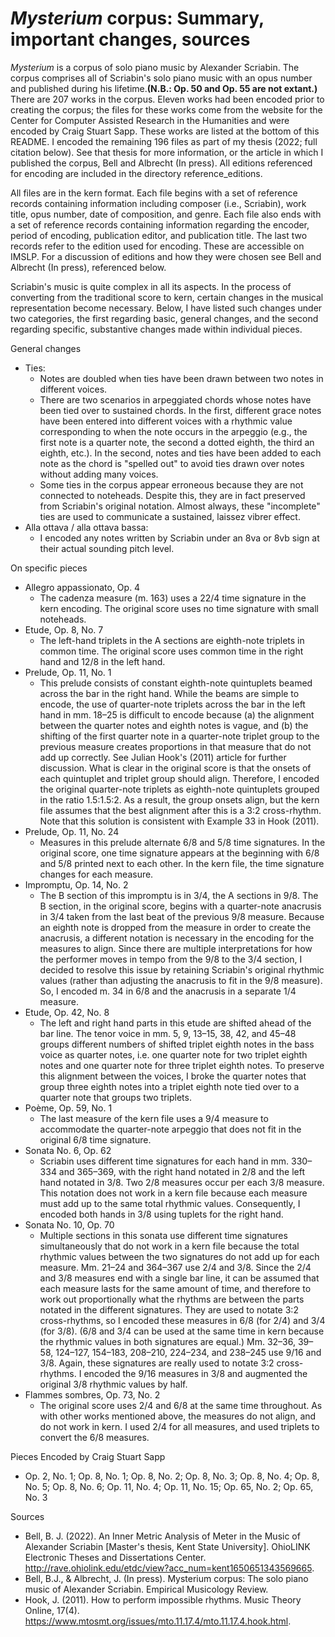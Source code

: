 # *Mysterium* corpus: Summary, important changes, sources
*Mysterium* is a corpus of solo piano music by Alexander Scriabin. The corpus comprises all of Scriabin's solo piano music with an opus number and published during his lifetime.**(N.B.: Op. 50 and Op. 55 are not extant.)** There are 207 works in the corpus. Eleven works had been encoded prior to creating the corpus; the files for these works come from the website for the Center for Computer Assisted Research in the Humanities and were encoded by Craig Stuart Sapp. These works are listed at the bottom of this README. I encoded the remaining 196 files as part of my thesis (2022; full citation below). See that thesis for more information, or the article in which I published the corpus, Bell and Albrecht (In press). All editions referenced for encoding are included in the directory reference_editions.

All files are in the kern format. Each file begins with a set of reference records containing information including composer (i.e., Scriabin), work title, opus number, date of composition, and genre. Each file also ends with a set of reference records containing information regarding the encoder, period of encoding, publication editor, and publication title. The last two records refer to the edition used for encoding. These are accessible on IMSLP. For a discussion of editions and how they were chosen see Bell and Albrecht (In press), referenced below.

Scriabin's music is quite complex in all its aspects. In the process of converting from the traditional score to kern, certain changes in the musical representation become necessary. Below, I have listed such changes under two categories, the first regarding basic, general changes, and the second regarding specific, substantive changes made within individual pieces.

General changes
- Ties:
  - Notes are doubled when ties have been drawn between two notes in different voices.
  - There are two scenarios in arpeggiated chords whose notes have been tied over to sustained chords. In the first, different grace notes have been entered into different voices with a rhythmic value corresponding to when the note occurs in the arpeggio (e.g., the first note is a quarter note, the second a dotted eighth, the third an eighth, etc.). In the second, notes and ties have been added to each note as the chord is "spelled out" to avoid ties drawn over notes without adding many voices.
  - Some ties in the corpus appear erroneous because they are not connected to noteheads. Despite this, they are in fact preserved from Scriabin's original notation. Almost always, these "incomplete" ties are used to communicate a sustained, laissez vibrer effect. 
- Alla ottava / alla ottava bassa:
  - I encoded any notes written by Scriabin under an 8va or 8vb sign at their actual sounding pitch level.

On specific pieces
- Allegro appassionato, Op. 4
  - The cadenza measure (m. 163) uses a 22/4 time signature in the kern encoding. The original score uses no time signature with small noteheads.
- Etude, Op. 8, No. 7
  - The left-hand triplets in the A sections are eighth-note triplets in common time. The original score uses common time in the right hand and 12/8 in the left hand.
- Prelude, Op. 11, No. 1
  - This prelude consists of constant eighth-note quintuplets beamed across the bar in the right hand. While the beams are simple to encode, the use of quarter-note triplets across the bar in the left hand in mm. 18–25 is difficult to encode because (a) the alignment between the quarter notes and eighth notes is vague, and (b) the shifting of the first quarter note in a quarter-note triplet group to the previous measure creates proportions in that measure that do not add up correctly. See Julian Hook's (2011) article for further discussion. What is clear in the original score is that the onsets of each quintuplet and triplet group should align. Therefore, I encoded the original quarter-note triplets as eighth-note quintuplets grouped in the ratio 1.5:1.5:2. As a result, the group onsets align, but the kern file assumes that the best alignment after this is a 3:2 cross-rhythm. Note that this solution is consistent with Example 33 in Hook (2011).
- Prelude, Op. 11, No. 24
  - Measures in this prelude alternate 6/8 and 5/8 time signatures. In the original score, one time signature appears at the beginning with 6/8 and 5/8 printed next to each other. In the kern file, the time signature changes for each measure.
- Impromptu, Op. 14, No. 2
  - The B section of this impromptu is in 3/4, the A sections in 9/8. The B section, in the original score, begins with a quarter-note anacrusis in 3/4 taken from the last beat of the previous 9/8 measure. Because an eighth note is dropped from the measure in order to create the anacrusis, a different notation is necessary in the encoding for the measures to align. Since there are multiple interpretations for how the performer moves in tempo from the 9/8 to the 3/4 section, I decided to resolve this issue by retaining Scriabin's original rhythmic values (rather than adjusting the anacrusis to fit in the 9/8 measure). So, I encoded m. 34 in 6/8 and the anacrusis in a separate 1/4 measure.
- Etude, Op. 42, No. 8
  - The left and right hand parts in this etude are shifted ahead of the bar line. The tenor voice in mm. 5, 9, 13–15, 38, 42, and 45–48 groups different numbers of shifted triplet eighth notes in the bass voice as quarter notes, i.e. one quarter note for two triplet eighth notes and one quarter note for three triplet eighth notes. To preserve this alignment between the voices, I broke the quarter notes that group three eighth notes into a triplet eighth note tied over to a quarter note that groups two triplets.
- Poème, Op. 59, No. 1
  - The last measure of the kern file uses a 9/4 measure to accommodate the quarter-note arpeggio that does not fit in the original 6/8 time signature.
- Sonata No. 6, Op. 62
  - Scriabin uses different time signatures for each hand in mm. 330–334 and 365–369, with the right hand notated in 2/8 and the left hand notated in 3/8. Two 2/8 measures occur per each 3/8 measure. This notation does not work in a kern file because each measure must add up to the same total rhythmic values. Consequently, I encoded both hands in 3/8 using tuplets for the right hand.
- Sonata No. 10, Op. 70
  - Multiple sections in this sonata use different time signatures simultaneously that do not work in a kern file because the total rhythmic values between the two signatures do not add up for each measure. Mm. 21–24 and 364–367 use 2/4 and 3/8. Since the 2/4 and 3/8 measures end with a single bar line, it can be assumed that each measure lasts for the same amount of time, and therefore to work out proportionally what the rhythms are between the parts notated in the different signatures. They are used to notate 3:2 cross-rhythms, so I encoded these measures in 6/8 (for 2/4) and 3/4 (for 3/8). (6/8 and 3/4 can be used at the same time in kern because the rhythmic values in both signatures are equal.) Mm. 32–36, 39–58, 124–127, 154–183, 208–210, 224–234, and 238–245 use 9/16 and 3/8. Again, these signatures are really used to notate 3:2 cross-rhythms. I encoded the 9/16 measures in 3/8 and augmented the original 3/8 rhythmic values by half.
- Flammes sombres, Op. 73, No. 2
  - The original score uses 2/4 and 6/8 at the same time throughout. As with other works mentioned above, the measures do not align, and do not work in kern. I used 2/4 for all measures, and used triplets to convert the 6/8 measures.

Pieces Encoded by Craig Stuart Sapp
- Op. 2, No. 1; Op. 8, No. 1; Op. 8, No. 2; Op. 8, No. 3; Op. 8, No. 4; Op. 8, No. 5; Op. 8, No. 6; Op. 11, No. 4; Op. 11, No. 15; Op. 65, No. 2; Op. 65, No. 3

Sources
- Bell, B. J. (2022). An Inner Metric Analysis of Meter in the Music of Alexander Scriabin [Master's thesis, Kent State University]. OhioLINK Electronic Theses and Dissertations Center. http://rave.ohiolink.edu/etdc/view?acc_num=kent1650651343569665.
- Bell, B.J., & Albrecht, J. (In press). Mysterium corpus: The solo piano music of Alexander Scriabin. Empirical Musicology Review.
- Hook, J. (2011). How to perform impossible rhythms. Music Theory Online, 17(4). https://www.mtosmt.org/issues/mto.11.17.4/mto.11.17.4.hook.html. 
